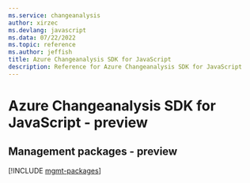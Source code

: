 ```yaml
---
ms.service: changeanalysis
author: xirzec
ms.devlang: javascript
ms.data: 07/22/2022
ms.topic: reference
ms.author: jeffish
title: Azure Changeanalysis SDK for JavaScript
description: Reference for Azure Changeanalysis SDK for JavaScript
---
```

# Azure Changeanalysis SDK for JavaScript - preview

## Management packages - preview
[!INCLUDE [mgmt-packages](changeanalysis-mgmt-index.md)]
